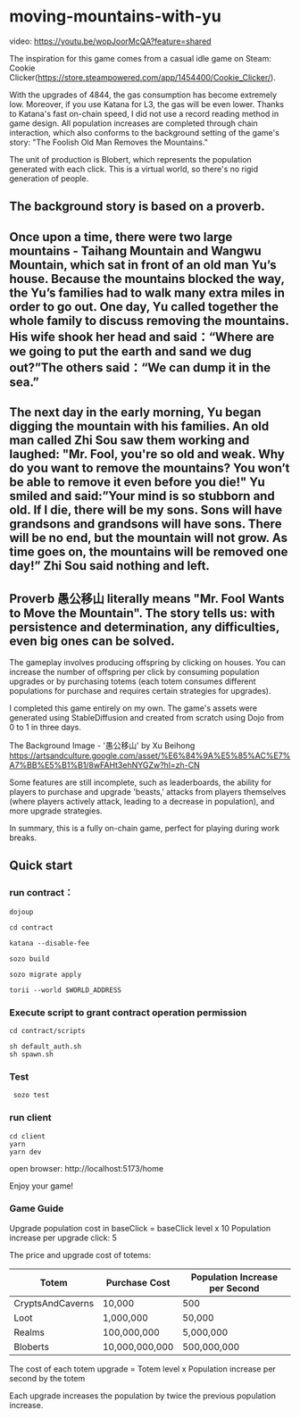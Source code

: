# moving-mountains-with-yu

video:
https://youtu.be/wopJoorMcQA?feature=shared


The inspiration for this game comes from a casual idle game on Steam: Cookie Clicker(https://store.steampowered.com/app/1454400/Cookie_Clicker/).

With the upgrades of 4844, the gas consumption has become extremely low. Moreover, if you use Katana for L3, the gas will be even lower. Thanks to Katana's fast on-chain speed, I did not use a record reading method in game design. All population increases are completed through chain interaction, which also conforms to the background setting of the game's story: "The Foolish Old Man Removes the Mountains."

The unit of production is Blobert, which represents the population generated with each click. This is a virtual world, so there's no rigid generation of people.



The background story is based on a proverb.
---

Once upon a time, there were two large mountains - Taihang Mountain and Wangwu Mountain, which sat in front of an old man Yu’s house. Because the mountains blocked the way, the Yu’s families had to walk many extra miles in order to go out. One day, Yu called together the whole family to discuss removing the mountains. His wife shook her head and said：“Where are we going to put the earth and sand we dug out?”The others said：“We can dump it in the sea.”
---

The next day in the early morning, Yu began digging the mountain with his families. An old man called Zhi Sou saw them working and laughed: "Mr. Fool, you're so old and weak. Why do you want to remove the mountains? You won’t be able to remove it even before you die!" Yu smiled and said:”Your mind is so stubborn and old. If I die, there will be my sons. Sons will have grandsons and grandsons will have sons. There will be no end, but the mountain will not grow. As time goes on, the mountains will be removed one day!” Zhi Sou said nothing and left.
---

Proverb 愚公移山 literally means "Mr. Fool Wants to Move the Mountain". The story tells us: with persistence and determination, any difficulties, even big ones can be solved.
--- 


The gameplay involves producing offspring by clicking on houses. You can increase the number of offspring per click by consuming population upgrades or by purchasing totems (each totem consumes different populations for purchase and requires certain strategies for upgrades).

I completed this game entirely on my own. The game's assets were generated using StableDiffusion and created from scratch using Dojo from 0 to 1 in three days.

The Background Image - '愚公移山' by Xu Beihong
https://artsandculture.google.com/asset/%E6%84%9A%E5%85%AC%E7%A7%BB%E5%B1%B1/8wFAHt3ehNYGZw?hl=zh-CN

Some features are still incomplete, such as leaderboards, the ability for players to purchase and upgrade 'beasts,' attacks from players themselves (where players actively attack, leading to a decrease in population), and more upgrade strategies.

In summary, this is a fully on-chain game, perfect for playing during work breaks.



## Quick start
### run contract：

```
dojoup

cd contract

katana --disable-fee

sozo build

sozo migrate apply

torii --world $WORLD_ADDRESS
```
### Execute script to grant contract operation permission
```
cd contract/scripts 

sh default_auth.sh 
sh spawn.sh
```

### Test
```
 sozo test
```

### run client
```
cd client
yarn
yarn dev
```

open browser:
http://localhost:5173/home

Enjoy your game!


### Game Guide
Upgrade population cost in baseClick = baseClick level x 10
Population increase per upgrade click: 5

The price and upgrade cost of totems:

| Totem            | Purchase Cost  | Population Increase per Second |
| ---------------- | -------------- | ------------------------------ |
| CryptsAndCaverns | 10,000         | 500                            |
| Loot             | 1,000,000      | 50,000                         |
| Realms           | 100,000,000    | 5,000,000                      |
| Bloberts         | 10,000,000,000 | 500,000,000                    |

The cost of each totem upgrade = Totem level x Population increase per second by the totem


Each upgrade increases the population by twice the previous population increase.


